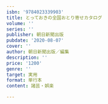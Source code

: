 ```yaml
---
isbn: '9784023339903'
title: とっておきの全国おとり寄せカタログ
volume: ''
series: ''
publisher: 朝日新聞出版
pubdate: '2020-08-07'
cover: ''
author: 朝日新聞出版／編集
description: ''
price: '1200'
genre: ''
target: 実用
format: 単行本
content: 諸芸・娯楽

---
```

